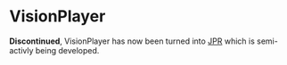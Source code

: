 # VisionPlayer
**Discontinued**, VisionPlayer has now been turned into [JPR](https://github.com/maxim380/JPR) which is semi-activly being developed.

